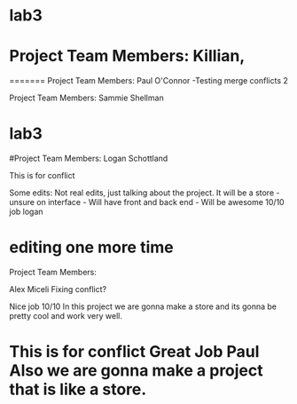 
# lab3
# Project Team Members: Killian,
=======
Project Team Members: Paul O'Connor
-Testing merge conflicts 2

Project Team Members: Sammie Shellman

# lab3
#Project Team Members: 
 Logan Schottland


This is for conflict


Some edits: Not real edits, just talking about the project. It will be a store - unsure on interface - Will have front and back end - Will be awesome
10/10 job logan

editing one more time
=======
Project Team Members:

Alex Miceli 
Fixing conflict?

Nice job 10/10
In this project we are gonna make a store and its gonna be pretty cool and work very well.


This is for conflict
Great Job Paul 
Also we are gonna make a project that is like a store. 
=======
